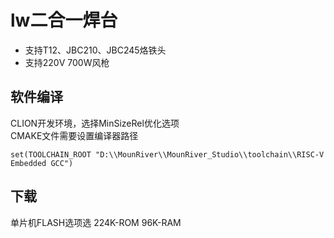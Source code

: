 # lw二合一焊台
* 支持T12、JBC210、JBC245烙铁头
* 支持220V 700W风枪
## 软件编译
CLION开发环境，选择MinSizeRel优化选项  
CMAKE文件需要设置编译器路径
```
set(TOOLCHAIN_ROOT "D:\\MounRiver\\MounRiver_Studio\\toolchain\\RISC-V Embedded GCC")
```

## 下载
单片机FLASH选项选 224K-ROM 96K-RAM

